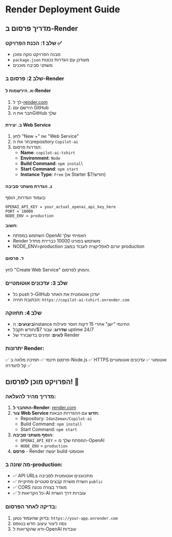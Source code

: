 # Render Deployment Guide

## מדריך פרסום ב-Render

### שלב 1: הכנת הפרויקט ✅
- מבנה הפרויקט נוקה ומוכן
- `package.json` מעודכן עם הגדרות נכונות
- משתני סביבה מוכנים

### שלב 2: פרסום ב-Render

#### א. הירשמות ל-Render
1. לך ל-[render.com](https://render.com)
2. הירשם עם GitHub
3. חבר את הGitHub שלך

#### ב. יצירת Web Service
1. לחץ "New +" ואז "Web Service"
2. בחר את הrepository `Copilot-ai`
3. הגדרות פרסום:
   - **Name**: `copilot-ai-tshirt`
   - **Environment**: `Node`
   - **Build Command**: `npm install`
   - **Start Command**: `npm start`
   - **Instance Type**: `Free` (או Starter $7/חודש)

#### ג. הגדרת משתני סביבה
בעמוד הגדרות, הוסף:
```
OPENAI_API_KEY = your_actual_openai_api_key_here
PORT = 10000
NODE_ENV = production
```

**חשוב**: 
- השתמש במפתח OpenAI האמיתי שלך
- Render משתמש בפורט 10000 כברירת מחדל
- NODE_ENV=production יגרום לאפליקציה לעבוד במצב production

#### ד. פרסום
לחץ "Create Web Service" והמתן לפרסום.

### שלב 3: עדכונים אוטומטיים
- כל push ל-GitHub יעדכן אוטומטית את האתר
- הכתובת תהיה: `https://copilot-ai-tshirt.onrender.com`

### שלב 4: תחזוקה
- **ביצועים**: הinstance החינמי "ישן" אחרי 15 דקות חוסר פעילות
- **שדרוג**: עבור $7/חודש תקבל uptime 24/7
- **לוגים**: זמינים בדשבורד של Render

### יתרונות Render:
✅ פרסום חינמי
✅ תמיכה מלאה ב-Node.js
✅ HTTPS אוטומטי
✅ עדכונים אוטומטיים
✅ קל להגדרה

## הפרויקט מוכן לפרסום! 🚀

### מדריך מהיר להעלאה:

1. **התחבר ל-Render**: [render.com](https://render.com)
2. **צור Web Service חדש** עם ההגדרות הבאות:
   - Repository: `IdanZeman/Copilot-ai`
   - Build Command: `npm install`
   - Start Command: `npm start`
3. **הוסף משתני סביבה**:
   - `OPENAI_API_KEY` = המפתח שלך מ-OpenAI
   - `NODE_ENV` = `production`
4. **פרסם** - Render יעשה build אוטומטי

### מה שונה ב-production:
- ✅ API URLs מתכווננים אוטומטית לסביבה
- ✅ השרת משרת קבצים סטטיים מתיקיית `public`
- ✅ CORS מוגדר בצורה נכונה
- ✅ כל הקריאות ל-AI עוברות דרך השרת

### בדיקה לאחר הפרסום:
1. בדוק שהעמוד נטען: `https://your-app.onrender.com`
2. נסה ליצור עיצוב חדש בטופס
3. ודא שהקריאות ל-OpenAI עובדות
